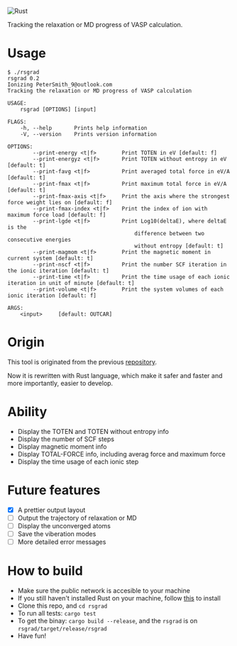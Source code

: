 ![Rust](https://github.com/Ionizing/rsgrad/workflows/Rust/badge.svg)

Tracking the relaxation or MD progress of VASP calculation.

# Usage

```
$ ./rsgrad
rsgrad 0.2
Ionizing PeterSmith_9@outlook.com
Tracking the relaxation or MD progress of VASP calculation

USAGE:
    rsgrad [OPTIONS] [input]

FLAGS:
    -h, --help       Prints help information
    -V, --version    Prints version information

OPTIONS:
        --print-energy <t|f>        Print TOTEN in eV [default: f]
        --print-energyz <t|f>       Print TOTEN without entropy in eV [default: t]
        --print-favg <t|f>          Print averaged total force in eV/A [default: t]
        --print-fmax <t|f>          Print maximum total force in eV/A [default: t]
        --print-fmax-axis <t|f>     Print the axis where the strongest force weight lies on [default: f]
        --print-fmax-index <t|f>    Print the index of ion with maximum force load [default: f]
        --print-lgde <t|f>          Print Log10(deltaE), where deltaE is the
                                        difference between two consecutive energies
                                        without entropy [default: t]
        --print-magmom <t|f>        Print the magnetic moment in current system [default: t]
        --print-nscf <t|f>          Print the number SCF iteration in the ionic iteration [default: t]
        --print-time <t|f>          Print the time usage of each ionic iteration in unit of minute [default: t]
        --print-volume <t|f>        Print the system volumes of each ionic iteration [default: f]

ARGS:
    <input>     [default: OUTCAR]
```

# Origin

This tool is originated from the previous [repository](https://github.com/Ionizing/usefultools-for-vasp).

Now it is rewritten with Rust language, which make it safer and faster and more importantly, easier to develop.

# Ability

- Display the TOTEN and TOTEN without entropy info
- Display the number of SCF steps
- Display magnetic moment info
- Display TOTAL-FORCE info, including averag force and maximum force
- Display the time usage of each ionic step

# Future features
- [X] A prettier output layout
- [ ] Output the trajectory of relaxation or MD
- [ ] Display the unconverged atoms
- [ ] Save the viberation modes
- [ ] More detailed error messages

# How to build

- Make sure the public network is accesible to your machine
- If you still haven't installed Rust on your machine, follow [this](https://www.rust-lang.org/tools/install) to install
- Clone this repo, and `cd rsgrad`
- To run all tests: `cargo test`
- To get the binay: `cargo build --release`, and the `rsgrad` is on `rsgrad/target/release/rsgrad`
- Have fun!

